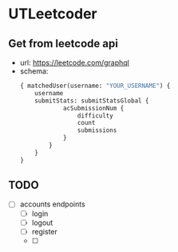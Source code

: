 # UTLeetcoder

## Get from leetcode api
- url: https://leetcode.com/graphql
- schema:
    ```graphql
    { matchedUser(username: "YOUR_USERNAME") {
        username
        submitStats: submitStatsGlobal {
                acSubmissionNum {
                    difficulty
                    count
                    submissions
                }
            }
        }
    }
    ```

## TODO
- [ ] accounts endpoints
    - [ ] login
    - [ ] logout
    - [ ] register
    - [ ] 